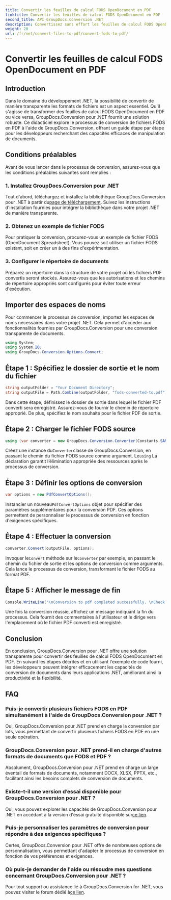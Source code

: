 ```yaml
---
title: Convertir les feuilles de calcul FODS OpenDocument en PDF
linktitle: Convertir les feuilles de calcul FODS OpenDocument en PDF
second_title: API GroupDocs.Conversion .NET
description: Convertissez sans effort les feuilles de calcul FODS OpenDocument en PDF à l'aide de GroupDocs.Conversion pour .NET. Améliorez vos applications .NET avec une conversion transparente de documents.
weight: 20
url: /fr/net/convert-files-to-pdf/convert-fods-to-pdf/
---
```


# Convertir les feuilles de calcul FODS OpenDocument en PDF

## Introduction
Dans le domaine du développement .NET, la possibilité de convertir de manière transparente les formats de fichiers est un aspect essentiel. Qu'il s'agisse de transformer des feuilles de calcul FODS OpenDocument en PDF ou vice versa, GroupDocs.Conversion pour .NET fournit une solution robuste. Ce didacticiel explore le processus de conversion de fichiers FODS en PDF à l'aide de GroupDocs.Conversion, offrant un guide étape par étape pour les développeurs recherchant des capacités efficaces de manipulation de documents.
## Conditions préalables
Avant de vous lancer dans le processus de conversion, assurez-vous que les conditions préalables suivantes sont remplies :
### 1. Installez GroupDocs.Conversion pour .NET
 Tout d'abord, téléchargez et installez la bibliothèque GroupDocs.Conversion pour .NET à partir du[page de téléchargement](https://releases.groupdocs.com/conversion/net/). Suivez les instructions d'installation fournies pour intégrer la bibliothèque dans votre projet .NET de manière transparente.
### 2. Obtenez un exemple de fichier FODS
Pour pratiquer la conversion, procurez-vous un exemple de fichier FODS (OpenDocument Spreadsheet). Vous pouvez soit utiliser un fichier FODS existant, soit en créer un à des fins d'expérimentation.
### 3. Configurer le répertoire de documents
Préparez un répertoire dans la structure de votre projet où les fichiers PDF convertis seront stockés. Assurez-vous que les autorisations et les chemins de répertoire appropriés sont configurés pour éviter toute erreur d'exécution.

## Importer des espaces de noms
Pour commencer le processus de conversion, importez les espaces de noms nécessaires dans votre projet .NET. Cela permet d'accéder aux fonctionnalités fournies par GroupDocs.Conversion pour une conversion transparente de documents.

```csharp
using System;
using System.IO;
using GroupDocs.Conversion.Options.Convert;
```
## Étape 1 : Spécifiez le dossier de sortie et le nom du fichier
```csharp
string outputFolder = "Your Document Directory";
string outputFile = Path.Combine(outputFolder, "fods-converted-to.pdf");
```
Dans cette étape, définissez le dossier de sortie dans lequel le fichier PDF converti sera enregistré. Assurez-vous de fournir le chemin de répertoire approprié. De plus, spécifiez le nom souhaité pour le fichier PDF de sortie.
## Étape 2 : Charger le fichier FODS source
```csharp
using (var converter = new GroupDocs.Conversion.Converter(Constants.SAMPLE_FODS))
```
 Créez une instance du`Converter`classe de GroupDocs.Conversion, en passant le chemin du fichier FODS source comme argument. Le`using` La déclaration garantit l’élimination appropriée des ressources après le processus de conversion.
## Étape 3 : Définir les options de conversion
```csharp
var options = new PdfConvertOptions();
```
 Instancier un nouveau`PdfConvertOptions` objet pour spécifier des paramètres supplémentaires pour la conversion PDF. Ces options permettent de personnaliser le processus de conversion en fonction d'exigences spécifiques.
## Étape 4 : Effectuer la conversion
```csharp
converter.Convert(outputFile, options);
```
 Invoquer le`Convert` méthode sur le`Converter` par exemple, en passant le chemin du fichier de sortie et les options de conversion comme arguments. Cela lance le processus de conversion, transformant le fichier FODS au format PDF.
## Étape 5 : Afficher le message de fin
```csharp
Console.WriteLine("\nConversion to pdf completed successfully. \nCheck output in {0}", outputFolder);
```
Une fois la conversion réussie, affichez un message indiquant la fin du processus. Cela fournit des commentaires à l'utilisateur et le dirige vers l'emplacement où le fichier PDF converti est enregistré.

## Conclusion
En conclusion, GroupDocs.Conversion pour .NET offre une solution transparente pour convertir des feuilles de calcul FODS OpenDocument en PDF. En suivant les étapes décrites et en utilisant l'exemple de code fourni, les développeurs peuvent intégrer efficacement les capacités de conversion de documents dans leurs applications .NET, améliorant ainsi la productivité et la flexibilité.
## FAQ
### Puis-je convertir plusieurs fichiers FODS en PDF simultanément à l'aide de GroupDocs.Conversion pour .NET ?
Oui, GroupDocs.Conversion pour .NET prend en charge la conversion par lots, vous permettant de convertir plusieurs fichiers FODS en PDF en une seule opération.
### GroupDocs.Conversion pour .NET prend-il en charge d'autres formats de documents que FODS et PDF ?
Absolument, GroupDocs.Conversion pour .NET prend en charge un large éventail de formats de documents, notamment DOCX, XLSX, PPTX, etc., facilitant ainsi les besoins complets de conversion de documents.
### Existe-t-il une version d’essai disponible pour GroupDocs.Conversion pour .NET ?
Oui, vous pouvez explorer les capacités de GroupDocs.Conversion pour .NET en accédant à la version d'essai gratuite disponible sur[ce lien](https://releases.groupdocs.com/).
### Puis-je personnaliser les paramètres de conversion pour répondre à des exigences spécifiques ?
Certes, GroupDocs.Conversion pour .NET offre de nombreuses options de personnalisation, vous permettant d'adapter le processus de conversion en fonction de vos préférences et exigences.
### Où puis-je demander de l'aide ou résoudre mes questions concernant GroupDocs.Conversion pour .NET ?
 Pour tout support ou assistance lié à GroupDocs.Conversion for .NET, vous pouvez visiter le forum dédié à[ce lien](https://forum.groupdocs.com/c/conversion/11).